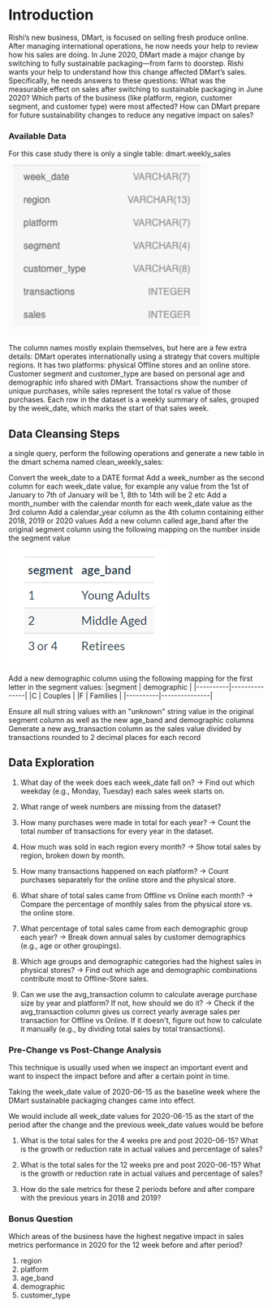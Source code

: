 # Introduction

Rishi’s new business, DMart, is focused on selling fresh produce online.
After managing international operations, he now needs your help to review how his sales are doing.
In June 2020, DMart made a major change by switching to fully sustainable packaging—from farm to doorstep.
Rishi wants your help to understand how this change affected DMart’s sales. Specifically, he needs answers to these questions:
What was the measurable effect on sales after switching to sustainable packaging in June 2020?
Which parts of the business (like platform, region, customer segment, and customer type) were most affected?
How can DMart prepare for future sustainability changes to reduce any negative impact on sales?

### Available Data
For this case study there is only a single table: dmart.weekly_sales

![](tbl.png)

The column names mostly explain themselves, but here are a few extra details:
DMart operates internationally using a strategy that covers multiple regions.
It has two platforms: physical Offline stores and an online store.
Customer segment and customer_type are based on personal age and demographic info shared with DMart.
Transactions show the number of unique purchases, while sales represent the total rs value of those purchases.
Each row in the dataset is a weekly summary of sales, grouped by the week_date, which marks the start of that sales week.

## Data Cleansing Steps
a single query, perform the following operations and generate a new table in the dmart schema named clean_weekly_sales:

Convert the week_date to a DATE format
Add a week_number as the second column for each week_date value, for example any value from the 1st of January to 7th of January will be 1, 8th to 14th will be 2 etc
Add a month_number with the calendar month for each week_date value as the 3rd column
Add a calendar_year column as the 4th column containing either 2018, 2019 or 2020 values
Add a new column called age_band after the original segment column using the following mapping on the number inside the segment value

![](age_band.png)

Add a new demographic column using the following mapping for the first letter in the segment values:
|segment   | demographic   |
|----------|---------------|
|C         | Couples       |
|F         | Families      |
|----------|---------------|

Ensure all null string values with an "unknown" string value in the original segment column as well as the new age_band and demographic columns
Generate a new avg_transaction column as the sales value divided by transactions rounded to 2 decimal places for each record

## Data Exploration
1. What day of the week does each week_date fall on?
→ Find out which weekday (e.g., Monday, Tuesday) each sales week starts on.

2. What range of week numbers are missing from the dataset?

3. How many purchases were made in total for each year?
→ Count the total number of transactions for every year in the dataset.

4. How much was sold in each region every month?
→ Show total sales by region, broken down by month.

5. How many transactions happened on each platform?
→ Count purchases separately for the online store and the physical store.

6. What share of total sales came from Offline vs Online each month?
→ Compare the percentage of monthly sales from the physical store vs. the online store.

7. What percentage of total sales came from each demographic group each year?
→ Break down annual sales by customer demographics (e.g., age or other groupings).

8. Which age groups and demographic categories had the highest sales in physical stores?
→ Find out which age and demographic combinations contribute most to Offline-Store sales.

9. Can we use the avg_transaction column to calculate average purchase size by year and platform? If not, how should we do it?
→ Check if the avg_transaction column gives us correct yearly average sales per transaction for Offline vs Online. If it doesn't, figure out how to calculate it manually (e.g., by dividing total sales by total transactions).

### Pre-Change vs Post-Change Analysis
This technique is usually used when we inspect an important event and want to inspect the impact before and after a certain point in time.

Taking the week_date value of 2020-06-15 as the baseline week where the DMart sustainable packaging changes came into effect.

We would include all week_date values for 2020-06-15 as the start of the period after the change and the previous week_date values would be before

1. What is the total sales for the 4 weeks pre and post 2020-06-15? What is the growth or reduction rate in actual values and percentage of sales?

2. What is the total sales for the 12 weeks pre and post 2020-06-15? What is the growth or reduction rate in actual values and percentage of sales?

3. How do the sale metrics for these 2 periods before and after compare with the previous years in 2018 and 2019?

### Bonus Question
Which areas of the business have the highest negative impact in sales metrics performance in 2020 for the 12 week before and after period?

1. region
2. platform
3. age_band
4. demographic
5. customer_type